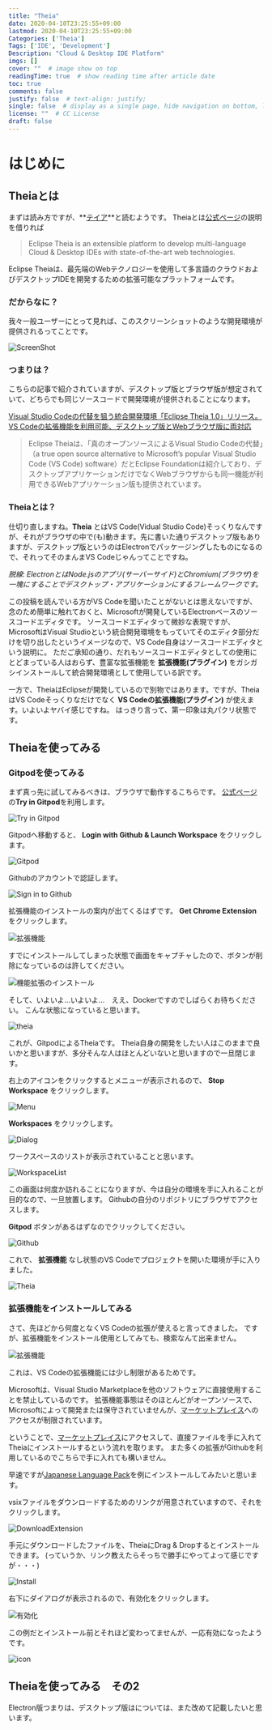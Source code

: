 ```yaml
---
title: "Theia"
date: 2020-04-10T23:25:55+09:00
lastmod: 2020-04-10T23:25:55+09:00
Categories: ['Theia']
Tags: ['IDE', 'Development']
Description: "Cloud & Desktop IDE Platform"
imgs: []
cover: ""  # image show on top
readingTime: true  # show reading time after article date
toc: true
comments: false
justify: false  # text-align: justify;
single: false  # display as a single page, hide navigation on bottom, like as about page.
license: ""  # CC License
draft: false
---
```


# はじめに
## Theiaとは
まずは読み方ですが、**[テイア](https://ja.wikipedia.org/wiki/%E3%83%86%E3%82%A4%E3%82%A2_(%E4%BB%AE%E8%AA%AC%E4%B8%8A%E3%81%AE%E5%A4%A9%E4%BD%93))**と読むようです。
Theiaとは[公式ページ](https://theia-ide.org/)の説明を借りれば

> Eclipse Theia is an extensible platform to develop multi-language Cloud & Desktop IDEs with state-of-the-art web technologies.


Eclipse Theiaは、最先端のWebテクノロジーを使用して多言語のクラウドおよびデスクトップIDEを開発するための拡張可能なプラットフォームです。

### だからなに？

我々一般ユーザーにとって見れば、このスクリーンショットのような開発環境が提供されるってことです。

![ScreenShot](assets/2020-04-10-23-54-22.png)

### つまりは？

こちらの記事で紹介されていますが、デスクトップ版とブラウザ版が想定されていて、どちらでも同じソースコードで開発環境が提供されることになります。

[Visual Studio Codeの代替を狙う統合開発環境「Eclipse Theia 1.0」リリース。VS Codeの拡張機能を利用可能、デスクトップ版とWebブラウザ版に両対応](
https://www.publickey1.jp/blog/20/visual_studio_codeeclipse_theia_10vs_codeweb.html
)

> Eclipse Theiaは、「真のオープンソースによるVisual Studio Codeの代替」（a true open source alternative to Microsoft’s popular Visual Studio Code (VS Code) software）だとEclipse Foundationは紹介しており、デスクトップアプリケーションだけでなくWebブラウザからも同一機能が利用できるWebアプリケーション版も提供されています。


### Theiaとは？

仕切り直しますね。**Theia** とはVS Code(Vidual Studio Code)そっくりなんですが、それがブラウザの中で(も)動きます。先に書いた通りデスクトップ版もありますが、デスクトップ版というのはElectronでパッケージングしたものになるので、それってそのまんまVS Codeじゃんってことですね。

*脱線: ElectronとはNode.jsのアプリ(サーバーサイド)とChromium(ブラウザ)を一塊にすることでデスクトップ・アプリケーションにするフレームワークです。*

この投稿を読んでいる方がVS Codeを聞いたことがないとは思えないですが、念のため簡単に触れておくと、Microsoftが開発しているElectronベースのソースコードエディタです。
ソースコードエディタって微妙な表現ですが、MicrosoftはVisual Studioという統合開発環境をもっていてそのエディタ部分だけを切り出したというイメージなので、VS Code自身はソースコードエディタという説明に。
ただご承知の通り、だれもソースコードエディタとしての使用にとどまっている人はおらず、豊富な拡張機能を **拡張機能(プラグイン)** をガシガシインストールして統合開発環境として使用している訳です。

一方で、TheiaはEclipseが開発しているので別物ではあります。ですが、TheiaはVS Codeそっくりなだけでなく **VS Codeの拡張機能(プラグイン)** が使えます。いよいよヤバイ感じですね。
はっきり言って、第一印象は丸パクリ状態です。



## Theiaを使ってみる

### Gitpodを使ってみる

まず真っ先に試してみるべきは、ブラウザで動作するこちらです。
[公式ページ](https://theia-ide.org/)の**Try in Gitpod**を利用します。

![Try in Gitpod](assets/2020-04-11-00-22-21.png)

Gitpodへ移動すると、 **Login with Github & Launch Workspace** をクリックします。

![Gitpod](assets/2020-04-11-00-49-55.png)

Githubのアカウントで認証します。

![Sign in to Github](assets/2020-04-11-00-51-39.png)

拡張機能のインストールの案内が出てくるはずです。 **Get Chrome Extension** をクリックします。

![拡張機能](assets/2020-04-11-00-58-05.png)

すでにインストールしてしまった状態で画面をキャプチャしたので、ボタンが削除になっているのは許してください。

![機能拡張のインストール](assets/2020-04-11-00-59-47.png)

そして、いよいよ...いよいよ...　ええ、Dockerですのでしばらくお待ちください。
こんな状態になっていると思います。

![theia](assets/2020-04-11-01-10-33.png)

これが、GitpodによるTheiaです。
Theia自身の開発をしたい人はこのままで良いかと思いますが、多分そんな人はほとんどいないと思いますので一旦閉じます。

右上のアイコンをクリックするとメニューが表示されるので、 **Stop Workspace** をクリックします。

![Menu](assets/2020-04-11-01-22-20.png)

**Workspaces** をクリックします。

![Dialog](assets/2020-04-11-01-23-35.png)

ワークスペースのリストが表示されていることと思います。

![WorkspaceList](assets/2020-04-11-01-34-07.png)

この画面は何度か訪れることになりますが、今は自分の環境を手に入れることが目的なので、一旦放置します。
Githubの自分のリポジトリにブラウザでアクセスします。

**Gitpod** ボタンがあるはずなのでクリックしてください。

![Github](assets/2020-04-11-01-38-44.png)

これで、 **拡張機能** なし状態のVS Codeでプロジェクトを開いた環境が手に入りました。

![Theia](assets/2020-04-11-01-51-04.png)

### 拡張機能をインストールしてみる

さて、先ほどから何度となくVS Codeの拡張が使えると言ってきました。
ですが、拡張機能をインストール使用としてみても、検索なんて出来ません。

![拡張機能](assets/2020-04-11-02-01-26.png)

これは、VS Codeの拡張機能には少し制限があるためです。

Microsoftは、Visual Studio Marketplaceを他のソフトウェアに直接使用することを禁止しているのです。
拡張機能事態はそのほとんどがオープンソースで、Microsoftによって開発または保守されていませんが、[マーケットプレイス](https://marketplace.visualstudio.com/vscode)へのアクセスが制限されています。

ということで、[マーケットプレイス](https://marketplace.visualstudio.com/vscode)にアクセスして、直接ファイルを手に入れてTheiaにインストールするという流れを取ります。
また多くの拡張がGithubを利用しているのでこちらで手に入れても構いません。

早速ですが[Japanese Language Pack](https://marketplace.visualstudio.com/items?itemName=MS-CEINTL.vscode-language-pack-ja)を例にインストールしてみたいと思います。

vsixファイルをダウンロードするためのリンクが用意されていますので、それをクリックします。

![DownloadExtension](assets/2020-04-11-02-41-49.png)

手元にダウンロードしたファイルを、TheiaにDrag & Dropするとインストールできます。
(っていうか、リンク教えたらそっちで勝手にやってよって感じですが・・・)

![Install](assets/2020-04-11-02-43-08.png)

右下にダイアログが表示されるので、有効化をクリックします。

![有効化](assets/2020-04-11-02-41-15.png)

この例だとインストール前とそれほど変わってませんが、一応有効になったようです。

![icon](assets/2020-04-11-02-45-45.png)


## Theiaを使ってみる　その2

Electron版つまりは、デスクトップ版はについては、また改めて記載したいと思います。
